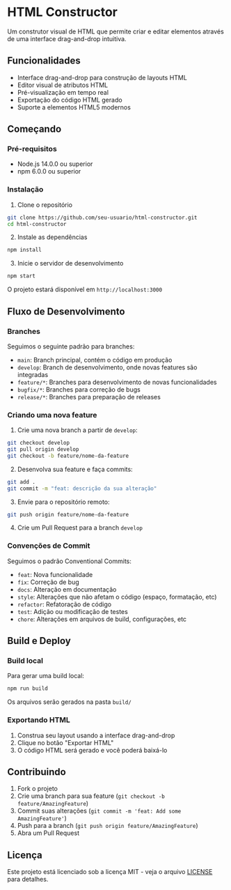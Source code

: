 # HTML Constructor

Um construtor visual de HTML que permite criar e editar elementos através de uma interface drag-and-drop intuitiva.

## Funcionalidades

- Interface drag-and-drop para construção de layouts HTML
- Editor visual de atributos HTML
- Pré-visualização em tempo real
- Exportação do código HTML gerado
- Suporte a elementos HTML5 modernos

## Começando

### Pré-requisitos

- Node.js 14.0.0 ou superior
- npm 6.0.0 ou superior

### Instalação

1. Clone o repositório
```bash
git clone https://github.com/seu-usuario/html-constructor.git
cd html-constructor
```

2. Instale as dependências
```bash
npm install
```

3. Inicie o servidor de desenvolvimento
```bash
npm start
```

O projeto estará disponível em `http://localhost:3000`

## Fluxo de Desenvolvimento

### Branches

Seguimos o seguinte padrão para branches:

- `main`: Branch principal, contém o código em produção
- `develop`: Branch de desenvolvimento, onde novas features são integradas
- `feature/*`: Branches para desenvolvimento de novas funcionalidades
- `bugfix/*`: Branches para correção de bugs
- `release/*`: Branches para preparação de releases

### Criando uma nova feature

1. Crie uma nova branch a partir de `develop`:
```bash
git checkout develop
git pull origin develop
git checkout -b feature/nome-da-feature
```

2. Desenvolva sua feature e faça commits:
```bash
git add .
git commit -m "feat: descrição da sua alteração"
```

3. Envie para o repositório remoto:
```bash
git push origin feature/nome-da-feature
```

4. Crie um Pull Request para a branch `develop`

### Convenções de Commit

Seguimos o padrão Conventional Commits:

- `feat`: Nova funcionalidade
- `fix`: Correção de bug
- `docs`: Alteração em documentação
- `style`: Alterações que não afetam o código (espaço, formatação, etc)
- `refactor`: Refatoração de código
- `test`: Adição ou modificação de testes
- `chore`: Alterações em arquivos de build, configurações, etc

## Build e Deploy

### Build local

Para gerar uma build local:

```bash
npm run build
```

Os arquivos serão gerados na pasta `build/`

### Exportando HTML

1. Construa seu layout usando a interface drag-and-drop
2. Clique no botão "Exportar HTML"
3. O código HTML será gerado e você poderá baixá-lo

## Contribuindo

1. Fork o projeto
2. Crie uma branch para sua feature (`git checkout -b feature/AmazingFeature`)
3. Commit suas alterações (`git commit -m 'feat: Add some AmazingFeature'`)
4. Push para a branch (`git push origin feature/AmazingFeature`)
5. Abra um Pull Request

## Licença

Este projeto está licenciado sob a licença MIT - veja o arquivo [LICENSE](LICENSE) para detalhes.
